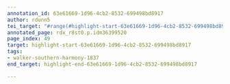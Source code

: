 ```yaml
---
annotation_id: 63e61669-1d96-4cb2-8532-699498bd8917
author: rdunn5
tei_target: "#range(#highlight-start-63e61669-1d96-4cb2-8532-699498bd8917, #highlight-end-63e61669-1d96-4cb2-8532-699498bd8917)"
annotated_page: rdx_r8st0.p.idm36399520
page_index: 49
target: highlight-start-63e61669-1d96-4cb2-8532-699498bd8917
tags:
- walker-southern-harmony-1837
end_target: highlight-end-63e61669-1d96-4cb2-8532-699498bd8917

---
```

